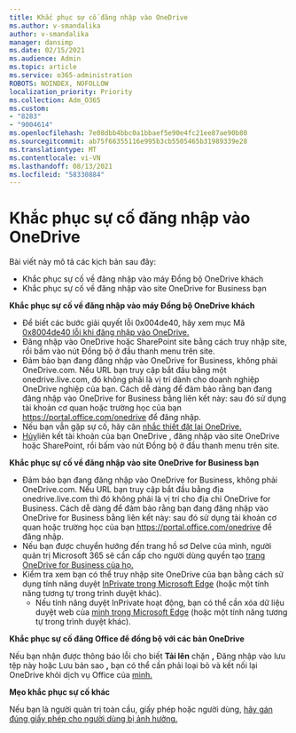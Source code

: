 ```yaml
---
title: Khắc phục sự cố đăng nhập vào OneDrive
ms.author: v-smandalika
author: v-smandalika
manager: dansimp
ms.date: 02/15/2021
ms.audience: Admin
ms.topic: article
ms.service: o365-administration
ROBOTS: NOINDEX, NOFOLLOW
localization_priority: Priority
ms.collection: Adm_O365
ms.custom:
- "8283"
- "9004614"
ms.openlocfilehash: 7e08dbb4bbc0a1bbaef5e90e4fc21ee87ae90b80
ms.sourcegitcommit: ab75f66355116e995b3cb5505465b31989339e28
ms.translationtype: MT
ms.contentlocale: vi-VN
ms.lasthandoff: 08/13/2021
ms.locfileid: "58330884"
---
```

# <a name="troubleshoot-signing-in-to-onedrive"></a>Khắc phục sự cố đăng nhập vào OneDrive

Bài viết này mô tả các kịch bản sau đây:

- Khắc phục sự cố về đăng nhập vào máy Đồng bộ OneDrive khách
- Khắc phục sự cố về đăng nhập vào site OneDrive for Business bạn

**Khắc phục sự cố về đăng nhập vào máy Đồng bộ OneDrive khách**

- Để biết các bước giải quyết lỗi 0x004de40, hãy xem mục Mã [0x8004de40 lỗi khi đăng nhập vào OneDrive.](https://docs.microsoft.com/sharepoint/troubleshoot/administration/error-0x8004de40-in-onedrive)
- Đăng nhập vào OneDrive hoặc SharePoint site bằng cách truy nhập  site, rồi bấm vào nút Đồng bộ ở đầu thanh menu trên site.
- Đảm bảo bạn đang đăng nhập vào OneDrive for Business, không phải OneDrive.com. Nếu URL bạn truy cập bắt đầu bằng một onedrive.live.com, đó không phải là vị trí dành cho doanh nghiệp OneDrive nghiệp của bạn. Cách dễ dàng để đảm bảo rằng bạn đang đăng nhập vào OneDrive for Business bằng liên kết này: sau đó sử dụng tài khoản cơ quan hoặc trường học của bạn https://portal.office.com/onedrive để đăng nhập.
- Nếu bạn vẫn gặp sự cố, hãy cân [nhắc thiết đặt lại OneDrive.](https://support.microsoft.com/office/reset-onedrive-34701e00-bf7b-42db-b960-84905399050c)
- [Hủy](https://support.microsoft.com/office/how-to-remove-an-account-in-onedrive-72699268-9e64-45bd-b723-9a19f4512fd1)liên kết tài khoản của bạn OneDrive , đăng nhập vào site OneDrive  hoặc SharePoint, rồi bấm vào nút Đồng bộ ở đầu thanh menu trên site.

**Khắc phục sự cố về đăng nhập vào site OneDrive for Business bạn**

- Đảm bảo bạn đang đăng nhập vào OneDrive for Business, không phải OneDrive.com. Nếu URL bạn truy cập bắt đầu bằng địa onedrive.live.com thì đó không phải là vị trí cho địa chỉ OneDrive for Business. Cách dễ dàng để đảm bảo rằng bạn đang đăng nhập vào OneDrive for Business bằng liên kết này: sau đó sử dụng tài khoản cơ quan hoặc trường học của bạn https://portal.office.com/onedrive để đăng nhập.
- Nếu bạn được chuyển hướng đến trang hồ sơ Delve của mình, người quản trị Microsoft 365 sẽ cần cấp cho người dùng quyền tạo [trang OneDrive for Business của họ.](https://support.microsoft.com/office/you-re-redirected-to-your-delve-profile-page-after-you-click-onedrive-on-the-microsoft-365-app-launcher-2af26640-9ddf-46c3-8912-6af30efcc7b0)
- Kiểm tra xem bạn có thể truy nhập site OneDrive của bạn bằng cách sử dụng tính năng duyệt [InPrivate trong Microsoft Edge](https://support.microsoft.com/microsoft-edge/browse-inprivate-in-microsoft-edge-e6f47704-340c-7d4f-b00d-d0cf35aa1fcc) (hoặc một tính năng tương tự trong trình duyệt khác).
    - Nếu tính năng duyệt InPrivate hoạt động, bạn có thể cần xóa dữ liệu duyệt web của [mình trong Microsoft Edge](https://support.microsoft.com/microsoft-edge/view-and-delete-browser-history-in-microsoft-edge-00cf7943-a9e1-975a-a33d-ac10ce454ca4) (hoặc một tính năng tương tự trong trình duyệt khác).

**Khắc phục sự cố đăng Office để đồng bộ với các bản OneDrive**

Nếu bạn nhận được thông báo lỗi cho biết **Tải lên** chặn **,** Đăng nhập vào lưu tệp này hoặc Lưu bản sao **,** bạn có thể cần phải loại bỏ và kết nối lại OneDrive khỏi dịch vụ Office của [mình.](https://support.microsoft.com/office/how-to-resolve-upload-blocked-sign-into-save-this-file-or-save-a-copy-error-messages-32c7340c-f5fb-4ca0-a829-65d8120f81f8)

**Mẹo khắc phục sự cố khác**

Nếu bạn là người quản trị toàn cầu, giấy phép hoặc người dùng, [hãy gán đúng giấy phép cho người dùng bị ảnh hưởng.](https://docs.microsoft.com/microsoft-365/admin/manage/assign-licenses-to-users)

